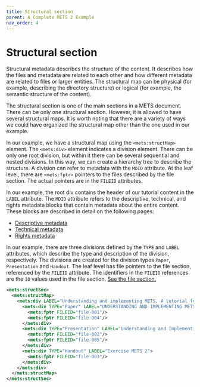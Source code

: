 ```yaml
---
title: Structural section
parent: A Complete METS 2 Example
nav_order: 4
---
```

# Structural section

Structural metadata describes the structure of the content. It describes how the files and metadata are related to each other and how different metadata are related to files or larger entities. The structural map can be physical (for example, describing the directory structure) or logical (for example, the semantic structure of the content).

The structural section is one of the main sections in a METS document. There can be only one structural section. However, it is allowed to have several structural maps. It is worth noting that there are a variety of ways we could have organized the structural map other than the one used in our example.

In our example, we have a structural map using the `<mets:structMap>` element. The `<mets:div>` element indicates a division element. There can be only one root division, but within it there can be several sequential and nested divisions. In this way, we can create a hierarchy tree to describe the structure. A division can refer to metadata with the `MDID` attribute. At the leaf level, there are `<mets:fptr>` pointers to the files described by the file section. The actual pointers are in the `FILEID` attributes. 

In our example, the root div contains the header of our tutorial content in the `LABEL` attribute. The `MDID` attribute refers to the descriptive, technical, and rights metadata blocks that contain metadata about the entire content. These blocks are described in detail on the following pages:

- [Descriptive metadata](descriptive_metadata.md)
- [Technical metadata](technical_metadata.md)
- [Rights metadata](rights_metadata.md)

In our example, there are three divisions defined by the `TYPE` and `LABEL` attributes, which describe the type and description of the division, respectively. The divisions are created for the division types `Paper`, `Presentation` and `Handout`. The leaf level has file pointers to the file section, referenced by the `FILEID` attribute. The identifiers in the `FILEID` references are the `ID` values used in the file section. [See the file section.](file_section.md)

```xml
<mets:structSec>
  <mets:structMap>
    <mets:div LABEL="Understanding and implementing METS, A tutorial focused on METS 2" MDID="dmd-001 tech-006 rights-001">        
      <mets:div TYPE="Paper" LABEL="UNDERSTANDING AND IMPLEMENTING METS: A tutorial focused on METS 2">
        <mets:fptr FILEID="file-001"/>
        <mets:fptr FILEID="file-004"/>
      </mets:div>        
      <mets:div TYPE="Presentation" LABEL="Understanding and Implementing METS">
        <mets:fptr FILEID="file-002"/>
        <mets:fptr FILEID="file-005"/>          
      </mets:div>        
      <mets:div TYPE="Handout" LABEL="Exercise METS 2">
        <mets:fptr FILEID="file-003"/>
      </mets:div>        
    </mets:div>
  </mets:structMap>
</mets:structSec>
```

